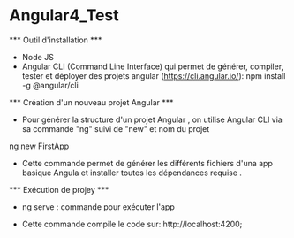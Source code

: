 # Angular4_Test
*** Outil d'installation ***
- Node JS 
- Angular CLI (Command Line Interface) qui permet de générer, compiler, tester et déployer des projets angular (https://cli.angular.io/):
npm install -g @angular/cli

*** Création d'un nouveau projet Angular ***
 - Pour générer la structure d'un projet Angular , on utilise Angular CLI via sa commande "ng" suivi de "new" et nom du projet
 
ng new FirstApp

- Cette commande permet de générer les différents fichiers d'una app basique Angula et installer toutes les dépendances requise .

*** Exécution de projey ***
- ng serve : commande pour exécuter l'app

- Cette commande compile le code sur: http://localhost:4200;
 
